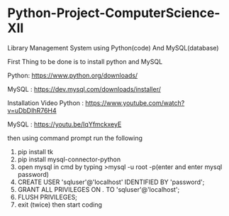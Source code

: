 # Python-Project-ComputerScience-XII
Library Management System using Python(code) And MySQL(database)

First Thing to be done is to install python and MySQL

Python: https://www.python.org/downloads/

MySQL : https://dev.mysql.com/downloads/installer/

Installation Video
Python : https://www.youtube.com/watch?v=uDbDIhR76H4

MySQL  : https://youtu.be/IqYfmckxeyE

then using command prompt run the following
1. pip install tk
2. pip install mysql-connector-python
3. open mysql in cmd by typing >mysql -u root -p(enter and enter mysql password)
4. CREATE USER 'sqluser'@'localhost' IDENTIFIED BY 'password';
5. GRANT ALL PRIVILEGES ON *.* TO 'sqluser'@'localhost';
6. FLUSH PRIVILEGES;
7. exit (twice)
then start coding 

